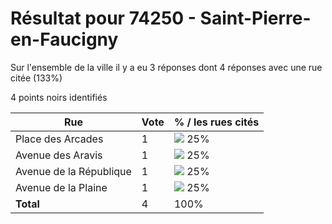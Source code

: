 # Résultat pour 74250 - Saint-Pierre-en-Faucigny

Sur l'ensemble de la ville il y a eu 3 réponses dont 4 réponses avec une rue citée (133%)

4 points noirs identifiés

| Rue | Vote | % / les rues cités|
|-----|------|-------------------|
| Place des Arcades | 1 | <img src="../../img/bar_25.gif" />&nbsp;25%|
| Avenue des Aravis | 1 | <img src="../../img/bar_25.gif" />&nbsp;25%|
| Avenue de la République | 1 | <img src="../../img/bar_25.gif" />&nbsp;25%|
| Avenue de la Plaine | 1 | <img src="../../img/bar_25.gif" />&nbsp;25%|
| **Total** | 4 | 100%|
